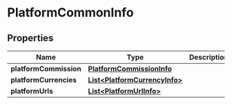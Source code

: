 # PlatformCommonInfo

## Properties
Name | Type | Description | Notes
------------ | ------------- | ------------- | -------------
**platformCommission** | [**PlatformCommissionInfo**](PlatformCommissionInfo.md) |  |  [optional]
**platformCurrencies** | [**List&lt;PlatformCurrencyInfo&gt;**](PlatformCurrencyInfo.md) |  |  [optional]
**platformUrls** | [**List&lt;PlatformUrlInfo&gt;**](PlatformUrlInfo.md) |  |  [optional]
